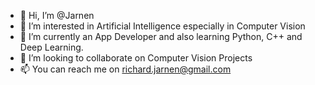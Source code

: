 - 👋 Hi, I’m @Jarnen
- 👀 I’m interested in Artificial Intelligence especially in Computer Vision
- 🌱 I’m currently an App Developer and also learning Python, C++ and Deep Learning.  
- 💞️ I’m looking to collaborate on Computer Vision Projects
- 📫 You can reach me on richard.jarnen@gmail.com

<!---
Jarnen/Jarnen is a ✨ special ✨ repository because its `README.md` (this file) appears on your GitHub profile.
You can click the Preview link to take a look at your changes.
--->
